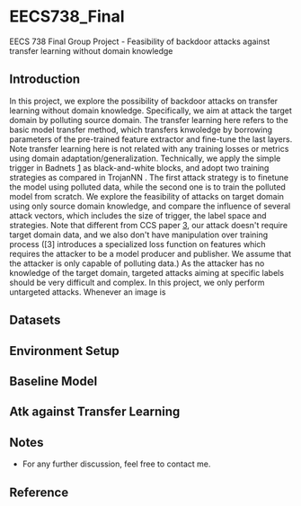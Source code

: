 # EECS738_Final
EECS 738 Final Group Project - Feasibility of backdoor attacks against transfer learning without domain knowledge

## Introduction
In this project, we explore the possibility of backdoor attacks on transfer learning without domain knowledge. Specifically, we aim at attack the target domain by polluting source domain. The transfer learning here refers to the basic model transfer method, which transfers knwoledge by borrowing parameters of the pre-trained feature extractor and fine-tune the last layers. Note transfer learning here is not related with any training losses or metrics using domain adaptation/generalization. Technically, we apply the simple trigger in Badnets [1]() as black-and-white blocks, and adopt two training strategies as compared in TrojanNN [](). The first attack strategy is to finetune the model using polluted data, while the second one is to train the polluted model from scratch. We explore the feasibility of attacks on target domain using only source domain knowledge, and compare the influence of several attack vectors, which includes the size of trigger, the label space and strategies. Note that different from CCS paper [3](), our attack doesn't require target domain data, and we also don't have manipulation over training process (\[3\] introduces a specialized loss function on features which requires the attacker to be a model producer and publisher. We assume that the attacker is only capable of polluting data.) As the attacker has no knowledge of the target domain, targeted attacks aiming at specific labels should be very difficult and complex. In this project, we only perform untargeted attacks. Whenever an image is 

## Datasets

## Environment Setup

## Baseline Model

## Atk against Transfer Learning

## Notes
* For any further discussion, feel free to contact me.

## Reference
